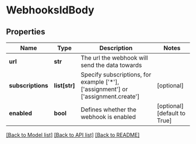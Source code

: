 # WebhooksIdBody

## Properties
Name | Type | Description | Notes
------------ | ------------- | ------------- | -------------
**url** | **str** | The url the webhook will send the data towards | 
**subscriptions** | **list[str]** | Specify subscriptions, for example [&#x27;*&#x27;], [&#x27;assignment&#x27;] or [&#x27;assignment.create&#x27;] | [optional] 
**enabled** | **bool** | Defines whether the webhook is enabled | [optional] [default to True]

[[Back to Model list]](../README.md#documentation-for-models) [[Back to API list]](../README.md#documentation-for-api-endpoints) [[Back to README]](../README.md)

